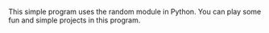 This simple program uses the random module in Python. You can play some fun and simple projects in this program.

